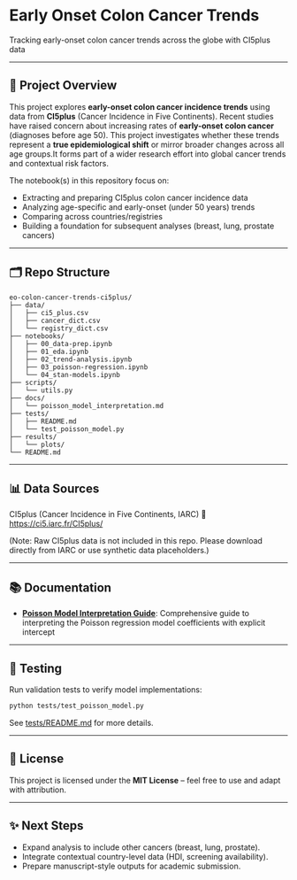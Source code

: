 # Early Onset Colon Cancer Trends
Tracking early-onset colon cancer trends across the globe with CI5plus data

---

## 📌 Project Overview
This project explores **early-onset colon cancer incidence trends** using data from **CI5plus** (Cancer Incidence in Five Continents).  Recent studies have raised concern about increasing rates of **early-onset colon cancer** (diagnoses before age 50).  This project investigates whether these trends represent a **true epidemiological shift** or mirror broader changes across all age groups.It forms part of a wider research effort into global cancer trends and contextual risk factors.

The notebook(s) in this repository focus on:
- Extracting and preparing CI5plus colon cancer incidence data
- Analyzing age-specific and early-onset (under 50 years) trends
- Comparing across countries/registries
- Building a foundation for subsequent analyses (breast, lung, prostate cancers)

---

## 🗂 Repo Structure
```
eo-colon-cancer-trends-ci5plus/
├── data/
│   ├── ci5_plus.csv
│   ├── cancer_dict.csv
│   └── registry_dict.csv
├── notebooks/
│   ├── 00_data-prep.ipynb
│   ├── 01_eda.ipynb
│   ├── 02_trend-analysis.ipynb
│   ├── 03_poisson-regression.ipynb
│   └── 04_stan-models.ipynb
├── scripts/
│   └── utils.py
├── docs/
│   └── poisson_model_interpretation.md
├── tests/
│   ├── README.md
│   └── test_poisson_model.py
├── results/
│   └── plots/
└── README.md
```

---

## 📊 Data Sources

CI5plus (Cancer Incidence in Five Continents, IARC)
🔗 https://ci5.iarc.fr/CI5plus/

(Note: Raw CI5plus data is not included in this repo. Please download directly from IARC or use synthetic data placeholders.)

---

## 📚 Documentation

- **[Poisson Model Interpretation Guide](docs/poisson_model_interpretation.md)**: Comprehensive guide to interpreting the Poisson regression model coefficients with explicit intercept

---

## 🧪 Testing

Run validation tests to verify model implementations:

```bash
python tests/test_poisson_model.py
```

See [tests/README.md](tests/README.md) for more details.

---

## 📜 License

This project is licensed under the **MIT License** – feel free to use and adapt with attribution.

---

## ✨ Next Steps

- Expand analysis to include other cancers (breast, lung, prostate).
- Integrate contextual country-level data (HDI, screening availability).
- Prepare manuscript-style outputs for academic submission.
